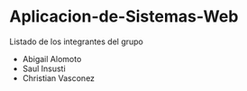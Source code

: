 # Aplicacion-de-Sistemas-Web

Listado de los integrantes del grupo

- Abigail Alomoto
- Saul Insusti
- Christian Vasconez
